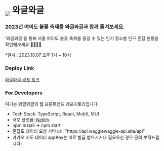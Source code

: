 # <img style='transform:translateY(10px)' src='https://user-images.githubusercontent.com/83746849/209349357-761afd76-5a71-4ac6-b440-b6281ea8bd12.png' /> 와글와글

### 2023년 여의도 불꽃 축제를 와글와글과 함께 즐겨보세요.

‘와글와글’을 통해 서울 여의도 불꽃 축제를 즐길 수 있는 인기 장소별 인구 혼잡 현황을 확인해보세요 👨‍👩‍👧‍👦

\*일시 : 2023.10.07 오후 1시 ~ 10시

### Deploy Link

[와글와글 배포 링크](wagglewaggle.co.kr)

### For Developers

여기는 와글와글의 웹 프론트엔드 레포지토리입니다.

- Tech Stack: TypeScript, React, MobX, MUI
- 배포 플랫폼: [Netlify](netlify.com)
- npm install -> npm start
- 혼잡도 데이터 요청 서버 url: "https<span>://</span>api.wagglewaggle-api.site/api"
- 카카오 지도 데이터 appKey는 따로 발급 받으시거나 필요하신 경우 문의 부탁드립니다!
